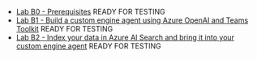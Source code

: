 - [Lab B0 - Prerequisites](/copilot-ethical-hack-lab/pages/custom-engine/00-prerequisites) READY FOR TESTING
- [Lab B1 - Build a custom engine agent using Azure OpenAI and Teams Toolkit](/copilot-ethical-hack-lab/pages/custom-engine/01-custom-engine-agent) READY FOR TESTING
- [Lab B2 - Index your data in Azure AI Search and bring it into your custom engine agent](/copilot-ethical-hack-lab/pages/custom-engine/02-rag) READY FOR TESTING

